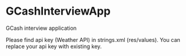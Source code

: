 # GCashInterviewApp
GCash interview application

Please find api key (Weather API) in strings.xml (res/values).
You can replace your api key with existing key.
